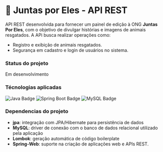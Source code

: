 # 🐾 Juntas por Eles - API REST

API REST desenvolvida para fornecer um painel de edição à ONG **Juntas Por Eles**, com o objetivo de divulgar histórias e imagens de animais resgatados. A APi busca realizar operações como:

- Registro e exibição de animais resgatados.
- Segurança em cadastro e login de usuários no sistema.

### Status do projeto
Em desenvolvimento

### Técnologias aplicadas

<p align="left">
  <img src="https://img.shields.io/badge/Java-ED8B00?style=for-the-badge&logo=openjdk&logoColor=white" alt="Java Badge"/>
  <img src="https://img.shields.io/badge/Spring%20Boot-6DB33F?style=for-the-badge&logo=springboot&logoColor=white" alt="Spring Boot Badge"/>
  <img src="https://img.shields.io/badge/MySQL-4479A1?style=for-the-badge&logo=mysql&logoColor=white" alt="MySQL Badge"/>
</p>

### Dependencias do projeto
- **jpa**: integração com JPA/Hibernate para persistência de dados
- **MySQL**: driver de conexão com o banco de dados relacional utilizado pela aplicação  
- **Lombok**: geração automática de código boilerplate
- **Spring-Web**: suporte na criação de aplicações web e APIs REST.




